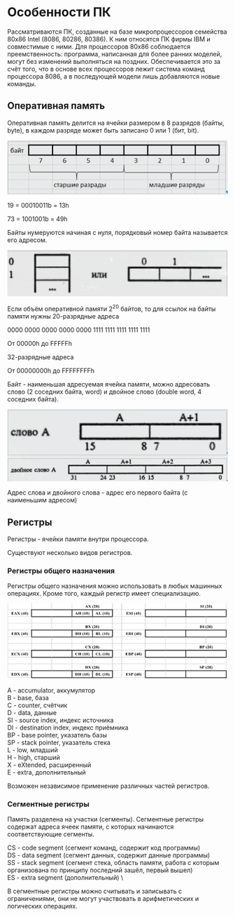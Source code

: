 # Особенности ПК

Рассматриваются ПК, созданные на базе микропроцессоров семейства 80x86 Intel (8086, 80286, 80386). К ним относятся ПК фирмы IBM и совместимые с ними. Для процессоров 80x86 соблюдается преемственность: программа, написанная для более ранних моделей, могут без изменений выполняться на поздних. Обеспечивается это за счёт того, что в основе всех процессоров лежит система команд процессора 8086, а в последующей модели лишь добавляются новые команды.

## Оперативная память

Оперативная память делится на ячейки размером в 8 разрядов (байты, byte), в каждом разряде может быть записано 0 или 1 (бит, bit).

![img](./img/2023-02-22-1.png)

19 = 00010011b = 13h

73 = 1001001b = 49h

Байты нумеруются начиная с нуля, порядковый номер байта называется его адресом.

![img](./img/2023-02-22-2.png)

Если объём оперативной памяти $2^20$ байтов, то для ссылок на байты памяти нужны 20-разрядные адреса

0000 0000 0000 0000 0000
1111 1111 1111 1111 1111

От 00000h до FFFFFh

32-разрядные адреса

От 00000000h до FFFFFFFFh

Байт - наименьшая адресуемая ячейка памяти, можно адресовать слово (2 соседних байта, word) и двойное слово (double word, 4 соседних байта).

![img](./img/2023-02-22-3.png)

Адрес слова и двойного слова - адрес его первого байта (с наименьшим адресом)

## Регистры

Регистры - ячейки памяти внутри процессора.

Существуют несколько видов регистров.

### Регистры общего назначения

Регистры общего назначения можно использовать в любых машинных операциях. Кроме того, каждый регистр имеет специализацию.

![img](./img/2023-02-22-4.png)

A - accumulator, аккумулятор \
B - base, база \
C - counter, счётчик \
D - data, данные \
SI - source index, индекс источника \
DI - destination index, индекс приёмника \
BP - base pointer, указатель базы \
SP - stack pointer, указатель стека \
L - low, младший \
H - high, старший \
X - eXtended, расширенный \
E - extra, дополнительный

Возможен независимое применение различных частей регистров.

### Сегментные регистры

Память разделена на участки (сегменты). Сегментные регистры содержат адреса ячеек памяти, с которых начинаются соответствующие сегменты.

CS - code segment (сегмент команд, содержит код программы) \
DS - data segment (сегмент данных, содержит данные программы) \
SS - stack segment (сегмент стека, область памяти, работа с которым организована по принципу последний зашёл, первый вышел) \
ES - extra segment (дополнительный) \

В сегментные регистры можно считывать и записывать с ограничениями, они не могут участвовать в арифметических и логических операциях.